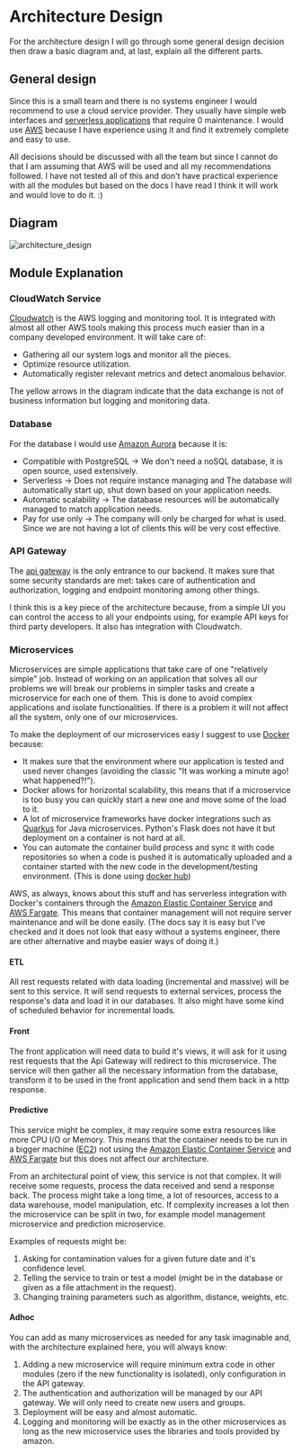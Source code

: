 # Architecture Design

For the architecture design I will go through some general design decision then draw a basic diagram and, at last, explain all the different parts.

## General design

Since this is a small team and there is no systems engineer I would recommend to use a cloud service provider. They usually have simple web interfaces and [serverless applications](https://aws.amazon.com/es/serverless/) that require 0 maintenance. I would use [AWS](https://aws.amazon.com/es/what-is-aws/?nc2=h_ql_le_int) because I have experience using it and find it extremely complete and easy to use.

All decisions should be discussed with all the team but since I cannot do that I am assuming that AWS will be used and all my recommendations followed. I have not tested all of this and don't have practical experience with all the modules but based on the docs I have read I think it will work and would love to do it. :)

## Diagram

![architecture_design](E:\Dev\Repositories\indigitall-test\architecture_design\architecture_design.png)

## Module Explanation

### CloudWatch Service

[Cloudwatch](https://aws.amazon.com/cloudwatch/?nc1=h_ls) is the AWS logging and monitoring tool. It is integrated with almost all other AWS tools making this process much easier than in a company developed environment. It will take care of:

* Gathering all our system logs and monitor all the pieces.
* Optimize resource utilization.
* Automatically register relevant metrics and detect anomalous behavior.

The yellow arrows in the diagram indicate that the data exchange is not of business information but logging and monitoring data.

### Database

For the database I would use [Amazon Aurora](https://aws.amazon.com/es/rds/aurora/serverless/) because it is:

* Compatible with PostgreSQL &rarr; We don't need a noSQL database, it is open source, used extensively.
* Serverless &rarr; Does not require instance managing and The database will automatically start up, shut down based on your application needs.
* Automatic scalability &rarr; The database resources will be automatically managed to match application needs.
* Pay for use only &rarr; The company will only be charged for what is used. Since we are not having a lot of clients this will be very cost effective.

### API Gateway

The [api gateway](https://aws.amazon.com/api-gateway/) is the only entrance to our backend. It makes sure that some security standards are met: takes care of authentication and authorization, logging and endpoint monitoring among other things.

I think this is a key piece of the architecture because, from a simple UI you can control the access to all your endpoints using, for example API keys for third party developers. It also has integration with Cloudwatch.

### Microservices

Microservices are simple applications that take care of one "relatively simple" job. Instead of working on an application that solves all our problems we will break our problems in simpler tasks and create a microservice for each one of them. This is done to avoid complex applications and isolate functionalities. If there is a problem it will not affect all the system, only one of our microservices.

To make the deployment of our microservices easy I suggest to use [Docker](https://www.docker.com/why-docker) because:

* It makes sure that the environment where our application is tested and used never changes (avoiding the classic "It was working a minute ago! what happened?!"). 
* Docker allows for horizontal scalability, this means that if a microservice is too busy you can quickly start a new one and move some of the load to it.
* A lot of microservice frameworks have docker integrations such as [Quarkus](https://quarkus.io/) for Java microservices. Python's Flask does not have it but deployment on a container is not hard at all.
* You can automate the container build process and sync it with code repositories so when a code is pushed it is automatically uploaded and a container started with the new code in the development/testing environment. (This is done using [docker hub](https://hub.docker.com/))

AWS, as always, knows about this stuff and has serverless integration with Docker's containers through the [Amazon Elastic Container Service](https://aws.amazon.com/ecs/) and [AWS Fargate](https://aws.amazon.com/fargate/). This means that container management will not require server maintenance  and will be done easily. (The docs say it is easy but I've checked and it does not look that easy without a systems engineer, there are other alternative and maybe easier ways of doing it.)

#### ETL

All rest requests related with data loading (incremental and massive) will be sent to this service. It will send requests to external services, process the response's data and load it in our databases. It also might have some kind of scheduled behavior for incremental loads.

#### Front

The front application will need data to build it's views, it will ask for it using rest requests that the Api Gateway will redirect to this microservice. The service will then gather all the necessary information from the database, transform it to be used in the front application and send them back in a http response.

#### Predictive

This service might be complex, it may require some extra resources like more CPU I/O or Memory. This means that the container needs to be run in a bigger machine ([EC2](https://aws.amazon.com/ec2/?nc1=h_ls)) not using the [Amazon Elastic Container Service](https://aws.amazon.com/ecs/) and [AWS Fargate](https://aws.amazon.com/fargate/) but this does not affect our architecture. 

From an architectural point of view, this service is not that complex. It will receive some requests, process the data received and send a response back. The process might take a long time, a lot of resources, access to a data warehouse, model manipulation, etc. If complexity increases a lot then the microservice can be split in two, for example model management microservice and prediction microservice. 

Examples of requests might be:

1. Asking for contamination values for a given future date and it's confidence level.
2. Telling the service to train or test a model (might be in the database or given as a file attachment in the request).
3. Changing training parameters such as algorithm, distance, weights, etc. 

#### Adhoc

You can add as many microservices as needed for any task imaginable and, with the architecture explained here, you will always know:

1. Adding a new microservice will require minimum extra code in other modules (zero if the new functionality is isolated), only configuration in the API gateway.
2. The authentication and authorization will be managed by our API gateway. We will only need to create new users and groups.
3. Deployment will be easy and almost automatic.
4. Logging and monitoring will be exactly as in the other microservices as long as the new microservice uses the libraries and tools provided by amazon.